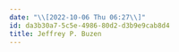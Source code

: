 ```yaml
---
date: "\\[2022-10-06 Thu 06:27\\]"
id: da3b30a7-5c5e-4986-80d2-d3b9e9cab8d4
title: Jeffrey P. Buzen
---
```


